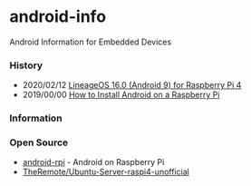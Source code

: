 # android-info
Android Information for Embedded Devices


### History
- 2020/02/12 [LineageOS 16.0 (Android 9) for Raspberry Pi 4](https://konstakang.com/devices/rpi4/LineageOS16.0/)
- 2019/00/00 [How to Install Android on a Raspberry Pi](https://www.makeuseof.com/tag/install-android-raspberry-pi/)


### Information


### Open Source
- [android-rpi](https://github.com/android-rpi) - Android on Raspberry Pi
- [TheRemote/Ubuntu-Server-raspi4-unofficial](https://github.com/TheRemote/Ubuntu-Server-raspi4-unofficial) 
